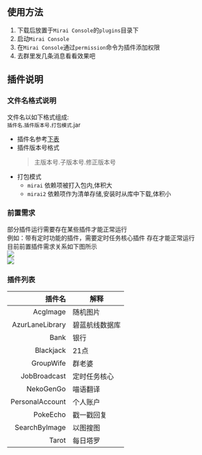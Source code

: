 ## 使用方法

1. 下载后放置于`Mirai Console`的`plugins`目录下
2. 启动`Mirai Console`
3. 在`Mirai Console`通过`permission`命令为插件添加权限
4. 去群里发几条消息看看效果吧

## 插件说明

### 文件名格式说明
文件名以如下格式组成:  
`插件名`.`插件版本号`.`打包模式`.jar
* 插件名参考[下表](#插件列表)
* 插件版本号格式
    > 主版本号.子版本号.修正版本号
* 打包模式
    * `mirai` 依赖项被打入包内,体积大
    * `mirai2` 依赖项作为清单存储,安装时从库中下载,体积小

### 前置需求
部分插件运行需要存在某些插件才能正常运行  
例如：带有定时功能的插件，需要定时任务核心插件 存在才能正常运行  
目前前置插件需求关系如下图所示  
[![](https://mermaid.ink/img/pako:eNptjzFPwzAQhf-KdXMauW7jxB6QWsEAYkCwIS-H7aahiR05tkSJ8t9xK4EYOpx0et-7e3czaG8sSGgDjkfy_KrcHt2JrFZ35Ml_7INHo3GK_-QXGybvsN9p7ZO7kB716TPXbbzT7eOArb1FoYDBhgE7k0-YlSNEQTzawSqQuTX2gKmPCpRbsjWNBqN9MF30AeQB-8kWgCn6t7PTIGNI9td032H-aPhzjehAzvAFktG6ZFTwutpUa8pFxQs4Z3lLS8a2jDNGq4YtBXx7n-dpWTFR82bNG5HhRlx3vV_ZJXD5ARiFZvA)](https://mermaid.live/edit#pako:eNptjzFPwzAQhf-KdXMauW7jxB6QWsEAYkCwIS-H7aahiR05tkSJ8t9xK4EYOpx0et-7e3czaG8sSGgDjkfy_KrcHt2JrFZ35Ml_7INHo3GK_-QXGybvsN9p7ZO7kB716TPXbbzT7eOArb1FoYDBhgE7k0-YlSNEQTzawSqQuTX2gKmPCpRbsjWNBqN9MF30AeQB-8kWgCn6t7PTIGNI9td032H-aPhzjehAzvAFktG6ZFTwutpUa8pFxQs4Z3lLS8a2jDNGq4YtBXx7n-dpWTFR82bNG5HhRlx3vV_ZJXD5ARiFZvA)  
[![](https://mermaid.ink/img/pako:eNqrVkrOT0lVslJKL0osyFDwCYrJKy5NgnCezt73ZF93TJ6jgq7uyzkNL5Y16uraKTjF5KXmpSjpKOWmFuUmZqYA9VbH5CkoxCiVZKTmpsYoWQGZKalpiaU5JTFKMXm1QKWlBSmJJamuKZkl-UVKVmmJOcWpOkqJpSX5wZV5yUpWJUWlqTBFLpmJQNtzoapqAb3vOpo)](https://mermaid-js.github.io/mermaid-live-editor/edit#pako:eNqrVkrOT0lVslJKL0osyFDwCYrJKy5NgnCezt73ZF93TJ6jgq7uyzkNL5Y16uraKTjF5KXmpSjpKOWmFuUmZqYA9VbH5CkoxCiVZKTmpsYoWQGZKalpiaU5JTFKMXm1QKWlBSmJJamuKZkl-UVKVmmJOcWpOkqJpSX5wZV5yUpWJUWlqTBFLpmJQNtzoapqAb3vOpo)

### 插件列表
插件名|解释
-:|-|
AcgImage|随机图片
AzurLaneLibrary|碧蓝航线数据库
Bank|银行
Blackjack|21点
GroupWife|群老婆
JobBroadcast|定时任务核心
NekoGenGo|喵语翻译
PersonalAccount|个人账户
PokeEcho|戳一戳回复
SearchByImage|以图搜图
Tarot|每日塔罗